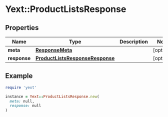 # Yext::ProductListsResponse

## Properties

| Name | Type | Description | Notes |
| ---- | ---- | ----------- | ----- |
| **meta** | [**ResponseMeta**](ResponseMeta.md) |  | [optional] |
| **response** | [**ProductListsResponseResponse**](ProductListsResponseResponse.md) |  | [optional] |

## Example

```ruby
require 'yext'

instance = Yext::ProductListsResponse.new(
  meta: null,
  response: null
)
```

